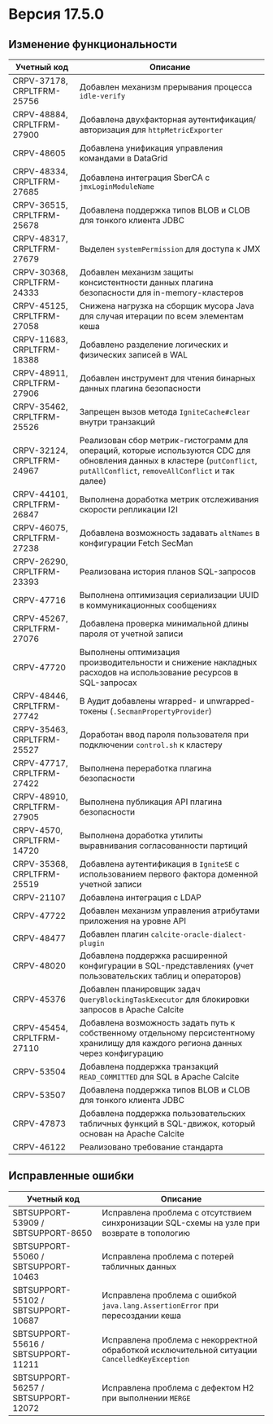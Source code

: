 # Версия 17.5.0

## Изменение функциональности

| Учетный код | Описание |
| --- | --- |
| CRPV-37178, CRPLTFRM-25756 | Добавлен механизм прерывания процесса `idle-verify` |
| CRPV-48884, CRPLTFRM-27900 | Добавлена двухфакторная аутентификация/авторизация для `httpMetricExporter` |
| CRPV-48605 | Добавлена унификация управления командами в DataGrid |
| CRPV-48334, CRPLTFRM-27685 | Добавлена интеграция SberCA с `jmxLoginModuleName` |
| CRPV-36515, CRPLTFRM-25678 | Добавлена поддержка типов BLOB и CLOB для тонкого клиента JDBC |
| CRPV-48317, CRPLTFRM-27679 | Выделен `systemPermission` для доступа к JMX |
| CRPV-30368, CRPLTFRM-24333 | Добавлен механизм защиты консистентности данных плагина безопасности для in-memory-кластеров |
| CRPV-45125, CRPLTFRM-27058 | Снижена нагрузка на сборщик мусора Java для случая итерации по всем элементам кеша |
| CRPV-11683, CRPLTFRM-18388 | Добавлено разделение логических и физических записей в WAL |
| CRPV-48911, CRPLTFRM-27906 | Добавлен инструмент для чтения бинарных данных плагина безопасности |
| CRPV-35462, CRPLTFRM-25526 | Запрещен вызов метода `IgniteCache#clear` внутри транзакций |
| CRPV-32124, CRPLTFRM-24967 | Реализован сбор метрик-гистограмм для операций, которые используются CDC для обновления данных в кластере (`putConflict`, `putAllConflict`, `removeAllConflict` и так далее) |
| CRPV-44101, CRPLTFRM-26847 | Выполнена доработка метрик отслеживания скорости репликации I2I |
| CRPV-46075, CRPLTFRM-27238 | Добавлена возможность задавать `altNames` в конфигурации Fetch SecMan |
| CRPV-26290, CRPLTFRM-23393 | Реализована история планов SQL-запросов |
| CRPV-47716 | Выполнена оптимизация сериализации UUID в коммуникационных сообщениях |
| CRPV-45267, CRPLTFRM-27076 | Добавлена проверка минимальной длины пароля от учетной записи |
| CRPV-47720 | Выполнены оптимизация производительности и снижение накладных расходов на использование ресурсов в SQL-запросах |
| CRPV-48446, CRPLTFRM-27742 | В Аудит добавлены wrapped- и unwrapped-токены (`.SecmanPropertyProvider`) |
| CRPV-35463, CRPLTFRM-25527 | Доработан ввод пароля пользователя при подключении `control.sh` к кластеру |
| CRPV-47717, CRPLTFRM-27422 | Выполнена переработка плагина безопасности |
| CRPV-48910, CRPLTFRM-27905 | Выполнена публикация API плагина безопасности |
| CRPV-4570, CRPLTFRM-14720 | Выполнена доработка утилиты выравнивания согласованности партиций |
| CRPV-35368, CRPLTFRM-25519 | Добавлена аутентификация в `IgniteSE` с использованием первого фактора доменной учетной записи |
| CRPV-21107 | Добавлена интеграция с LDAP |
| CRPV-47722 | Добавлен механизм управления атрибутами приложения на уровне API |
| CRPV-48477 | Добавлен плагин `calcite-oracle-dialect-plugin` |
| CRPV-48020 | Добавлена поддержка расширенной конфигурации в SQL-представлениях (учет пользовательских таблиц и операторов) |
| CRPV-45376 | Добавлен планировщик задач `QueryBlockingTaskExecutor` для блокировки запросов в Apache Calcite |
| CRPV-45454, CRPLTFRM-27110 | Добавлена возможность задать путь к собственному отдельному персистентному хранилищу для каждого региона данных через конфигурацию |
| CRPV-53504 | Добавлена поддержка транзакций `READ_COMMITTED` для SQL в Apache Calcite |
| CRPV-53507 | Добавлена поддержка типов BLOB и CLOB для тонкого клиента JDBC |
| CRPV-47873 | Добавлена поддержка пользовательских табличных функций в SQL-движок, который основан на Apache Calcite |
| CRPV-46122 | Реализовано требование стандарта |

## Исправленные ошибки

| Учетный код | Описание |
| --- | --- |
| SBTSUPPORT-53909 / SBTSUPPORT-8650 | Исправлена проблема с отсутствием синхронизации SQL-схемы на узле при возврате в топологию |
| SBTSUPPORT-55060 / SBTSUPPORT-10463 | Исправлена проблема с потерей табличных данных |
| SBTSUPPORT-55102 / SBTSUPPORT-10687 | Исправлена проблема с ошибкой `java.lang.AssertionError` при пересоздании кеша |
| SBTSUPPORT-55616 / SBTSUPPORT-11211 | Исправлена проблема с некорректной обработкой исключительной ситуации `CancelledKeyException` |
| SBTSUPPORT-56257 / SBTSUPPORT-12072 | Исправлена проблема с дефектом H2 при выполнении `MERGE` |
